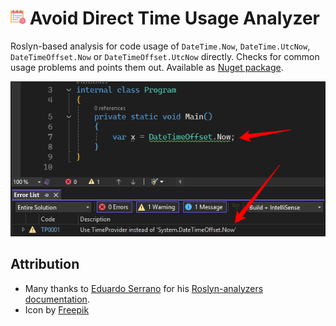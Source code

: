 # ![Logo](https://raw.githubusercontent.com/RobThree/AvoidDirectTimeUsageAnalyzer/main/logo.png) Avoid Direct Time Usage Analyzer

Roslyn-based analysis for code usage of `DateTime.Now`, `DateTime.UtcNow`, `DateTimeOffset.Now` or `DateTimeOffset.UtcNow` directly. Checks for common usage problems and points them out. Available as [Nuget package](https://www.nuget.org/packages/AvoidDirectTimeUsageAnalyzer).

![Screenshot](https://raw.githubusercontent.com/RobThree/AvoidDirectTimeUsageAnalyzer/main/AvoidDirectTimeUsageAnalyzer/screenshot.png)

## Attribution

* Many thanks to [Eduardo Serrano](https://github.com/edumserrano) for his [Roslyn-analyzers documentation](https://roslyn-analyzers.readthedocs.io/en/latest/index.html).
* Icon by [Freepik](https://www.freepik.com/icon/appointment_9865076)